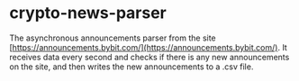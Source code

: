 # crypto-news-parser
The asynchronous announcements parser from the site [https://announcements.bybit.com/](https://announcements.bybit.com/). It receives data every second and checks if there is any new announcements on the site, and then writes the new announcements to a .csv file.
